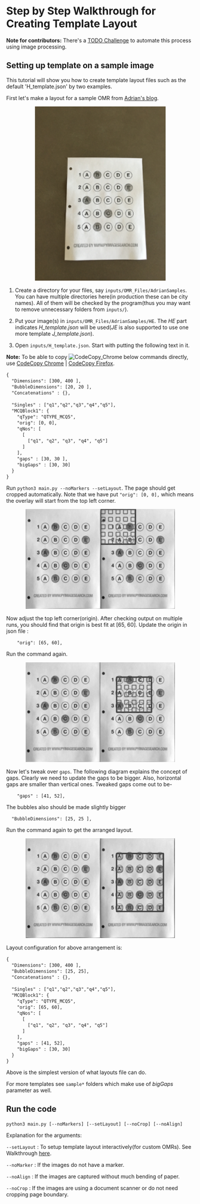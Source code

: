 # Step by Step Walkthrough for Creating Template Layout
**Note for contributors:** There's a [TODO Challenge](./TODOs) to automate this process using image processing. 

## Setting up template on a sample image
This tutorial will show you how to create template layout files such as the default 'H_template.json' by two examples.

<!-- TODO explain directory structure here -->

First let's make a layout for a sample OMR from [Adrian's blog](https://pyimagesearch.com/2016/10/03/bubble-sheet-multiple-choice-scanner-and-test-grader-using-omr-python-and-opencv/).
<!-- image here -->
<p align="center">
  <img alt="Adrian OMR" width="350" src="./images/AdrianSample/HE/adrian_omr.png">
</p>

1. Create a directory for your files, say `inputs/OMR_Files/AdrianSamples`. You can have multiple directories here(in production these can be city names). All of them will be checked by the program(thus you may want to remove unnecessary folders from `inputs/`).

2. Put your image(s) in `inputs/OMR_Files/AdrianSamples/HE`. The *HE* part indicates *H_template.json* will be used(*JE* is also supported to use one more template *J_template.json*).

3. Open `inputs/H_template.json`. 
Start with putting the following text in it.

**Note:** To be able to copy <span><img alt="CodeCopy_Chrome" height="20" src="https://upload.wikimedia.org/wikipedia/commons/thumb/9/91/Octicons-clippy.svg/200px-Octicons-clippy.svg.png"></span> below commands directly, use [CodeCopy Chrome](https://chrome.google.com/webstore/detail/codecopy/fkbfebkcoelajmhanocgppanfoojcdmg) | [CodeCopy Firefox](https://addons.mozilla.org/en-US/firefox/addon/codecopy/).

```
{
  "Dimensions": [300, 400 ],
  "BubbleDimensions": [20, 20 ],
  "Concatenations" : {},
  
  "Singles" : ["q1","q2","q3","q4","q5"],
  "MCQBlock1": {
    "qType": "QTYPE_MCQ5",
    "orig": [0, 0],
    "qNos": [
      [
        ["q1", "q2", "q3", "q4", "q5"]
      ]
    ],  
    "gaps" : [30, 30 ],
    "bigGaps" : [30, 30]
  }
}
```

Run `python3 main.py --noMarkers --setLayout`. The page should get cropped automatically.
Note that we have put `"orig": [0, 0],` which means the overlay will start from the top left corner.
<!-- Put initial layout here -->
<p align="center">
  <img alt="Initial Layout" width="400" src="./images/initial_layout.png">
</p>
Now adjust the top left corner(origin). After checking output on multiple runs, you should find that origin is best fit at [65, 60]. Update the origin in json file : 

```
    "orig": [65, 60],
```
Run the command again.
<!-- Put origin_step here -->
<p align="center">
  <img alt="Origin Step" width="400" src="./images/origin_step.png">
</p>

Now let's tweak over `gaps`. The following diagram explains the concept of gaps. 
Clearly we need to update the gaps to be bigger. Also, horizontal gaps are smaller than vertical ones. Tweaked gaps come out to be- 
```
    "gaps" : [41, 52],
```
The bubbles also should be made slightly bigger
```
  "BubbleDimensions": [25, 25 ],
```
Run the command again to get the arranged layout.
<!-- put final_layout here -->
<p align="center">
  <img alt="Final Layout" width="400" src="./images/final_layout.png">
</p>

Layout configuration for above arrangement is:
```
{
  "Dimensions": [300, 400 ],
  "BubbleDimensions": [25, 25],
  "Concatenations" : {},
  
  "Singles" : ["q1","q2","q3","q4","q5"],
  "MCQBlock1": {
    "qType": "QTYPE_MCQ5",
    "orig": [65, 60],
    "qNos": [
      [
        ["q1", "q2", "q3", "q4", "q5"]
      ]
    ],  
    "gaps" : [41, 52],
    "bigGaps" : [30, 30]
  }
}
```
Above is the simplest version of what layouts file can do. 

For more templates see `sample*` folders which make use of *bigGaps* parameter as well.
<!-- 
	4. Put marker crop(If any) at `inputs/omr_marker.jpg`. Adjust templ_scale_fac in globals.py 
-->

<!-- bummer: do not change the header text as it's linked -->
## Run the code

`python3 main.py [--noMarkers] [--setLayout] [--noCrop] [--noAlign]` 

Explanation for the arguments:

`--setLayout` : To setup template layout interactively(for custom OMRs). See Walkthrough [here](https://github.com/Udayraj123/OMRChecker/wiki/User-Guide).

`--noMarker` : If the images do not have a marker.

`--noAlign` : If the images are captured without much bending of paper.
<!-- explanatory image here -->
`--noCrop` : If the images are using a document scanner or do not need cropping page boundary.

